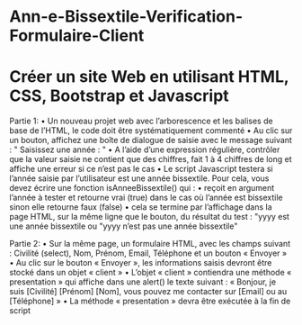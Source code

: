 # Ann-e-Bissextile-Verification-Formulaire-Client
# Créer un site Web en utilisant HTML, CSS, Bootstrap et Javascript 
Partie 1: 
• Un nouveau projet web avec l’arborescence et les balises de base de 
l’HTML, le code doit être systématiquement commenté
• Au clic sur un bouton, affichez une boîte de dialogue de saisie avec le message 
suivant : " Saisissez une année : "
• A l’aide d’une expression régulière, contrôler que la valeur saisie ne 
contient que des chiffres, fait 1 à 4 chiffres de long et affiche une erreur si ce 
n’est pas le cas
• Le script Javascript testera si l’année saisie par l’utilisateur est une année 
bissextile. Pour cela, vous devez écrire une fonction isAnneeBissextile() qui :
• reçoit en argument l’année à tester et retourne vrai (true) dans le cas où l’année est 
bissextile sinon elle retourne faux (false)
• cela se termine par l’affichage dans la page HTML, sur la même ligne que le bouton, 
du résultat du test :
"yyyy est une année bissextile ou "yyyy n’est pas une année bissextile"

Partie 2: 
• Sur la même page, un formulaire HTML, avec les champs suivant : 
Civilité (select), Nom, Prénom, Email, Téléphone et un bouton « Envoyer »
• Au clic sur le bouton « Envoyer », les informations saisis devront être stocké dans 
un objet « client »
• L’objet « client » contiendra une méthode « presentation » qui affiche dans une 
alert() le texte suivant : « Bonjour, je suis [Civilité] [Prénom] [Nom], vous pouvez 
me contacter sur [Email] ou au [Téléphone] »
• La méthode « presentation » devra être exécutée à la fin de script
